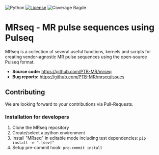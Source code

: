 ![Python](https://img.shields.io/badge/python-3.10%20%7C%203.11%20%7C%203.12-blue)
[![License](https://img.shields.io/badge/License-Apache%202.0-blue.svg)](https://opensource.org/licenses/Apache-2.0)
![Coverage Bagde](https://img.shields.io/endpoint?url=https://gist.githubusercontent.com/schuenke/330a0c00b5fa35d89bbc73ea6e8d99be/raw/coverage.json)

# MRseq - MR pulse sequences using Pulseq

MRseq is a collection of several useful functions, kernels and scripts for creating vendor-agnostic MR pulse sequences using the open-source Pulseq format.

- **Source code:** <https://github.com/PTB-MR/mrseq>
- **Bug reports:** <https://github.com/PTB-MR/mrseq/issues>

## Contributing

We are looking forward to your contributions via Pull-Requests.

### Installation for developers

1. Clone the MRseq repository
2. Create/select a python environment
3. Install "MRseq" in editable mode including test dependencies: ``` pip install -e ".[dev]" ```
4. Setup pre-commit hook: ``` pre-commit install ```
